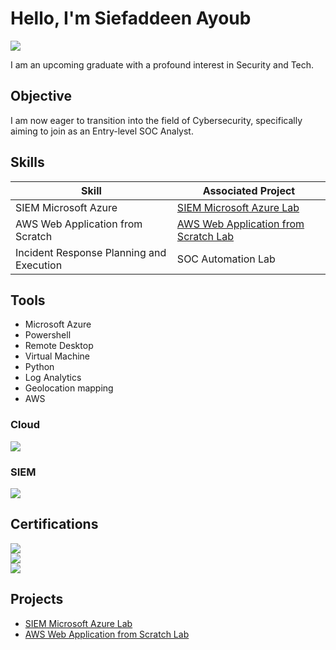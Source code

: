 # Hello, I'm Siefaddeen Ayoub
<a href="https://linkedin.com/in/siefaddeen-ayoub-8888b72a1/"><img src="https://img.shields.io/badge/-LinkedIn-0072b1?&style=for-the-badge&logo=linkedin&logoColor=white" /></a>


I am an upcoming graduate with a profound interest in Security and Tech.

## Objective

I am now eager to transition into the field of Cybersecurity, specifically aiming to join as an Entry-level SOC Analyst.

## Skills

| Skill                                         | Associated Project         |
|-----------------------------------------------|----------------------------|
| SIEM Microsoft Azure                          | <a href="https://github.com/SiefaddeenAyoub/FIMLAB">SIEM Microsoft Azure Lab</a>|
| AWS Web Application from Scratch              | <a href="https://github.com/SiefaddeenAyoub/Network-Analysis-Exfiltration-">AWS Web Application from Scratch Lab</a>|
| Incident Response Planning and Execution      | SOC Automation Lab|

## Tools
- Microsoft Azure
- Powershell
- Remote Desktop
- Virtual Machine
- Python
- Log Analytics
- Geolocation mapping
- AWS

### Cloud
<div>
    <a href="https://aws.amazon.com/">
        <img src="https://img.shields.io/badge/-Amazon_AWS-232F3E?style=for-the-badge&logo=Amazon-AWS&logoColor=white" />
    </a>
</div>


### SIEM
<div>
    <a href="https://azure.microsoft.com/">
        <img src="https://img.shields.io/badge/-Microsoft_Azure-0089D6?style=for-the-badge&logo=Microsoft-Azure&logoColor=white" />
    </a>
</div>

## Certifications
<div>
    <a href="https://cloud.google.com/training/certification/security-engineer">
        <img src="https://img.shields.io/badge/-Google_Cybersecurity_Certificate-4285F4?style=for-the-badge&logo=google&logoColor=white" />
    </a>
</div>
<div>
    <a href="https://aws.amazon.com/certification/">
        <img src="https://img.shields.io/badge/-Amazon_Certified_Cloud_Practitioner-232F3E?style=for-the-badge&logo=Amazon-AWS&logoColor=white" />
    </a>
</div>
<div>
    <a href="https://www.comptia.org/certifications/security">
        <img src="https://img.shields.io/badge/-CompTIA_Security%2B-FF0000?style=for-the-badge&logo=CompTIA&logoColor=white" />
    </a>
</div>


## Projects
- <a href="https://github.com/SiefaddeenAyoub/FIMLAB">SIEM Microsoft Azure Lab</a>
- <a href="https://github.com/SiefaddeenAyoub/Network-Analysis-Exfiltration-">AWS Web Application from Scratch Lab</a>
